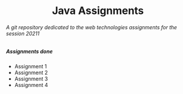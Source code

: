 <h1 align="center">Java Assignments</h1>

<div>
  <h6> A git repository dedicated to the web technologies assignments for the session 20211 </h6>
</div>

<h5> Assignments done </h5>
<ul>
  <li> Assignment 1 </li>
  <li> Assignment 2 </li>
  <li> Assignment 3 </li>
  <li> Assignment 4 </li>
  </ul>
